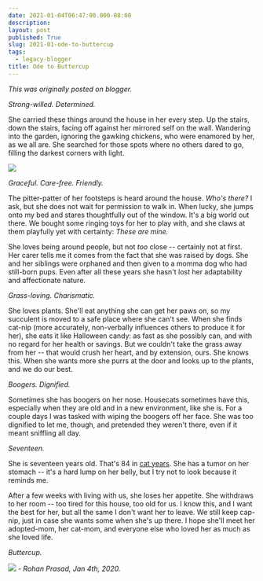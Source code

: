 ```yaml
---
date: 2021-01-04T06:47:00.000-08:00
description: 
layout: post
published: True
slug: 2021-01-ode-to-buttercup
tags:
  - legacy-blogger
title: Ode to Buttercup
---
```


*This was originally posted on blogger.*

*Strong-willed. Determined.*

She carried these things around the house in her every step. Up the stairs, down the stairs, facing off against her mirrored self on the wall. Wandering into the garden, ignoring the gawking chickens, who were enamored by her, as we all are. She searched for those spots where no others dared to go, filling the darkest corners with light.

[![](https://blogger.googleusercontent.com/img/b/R29vZ2xl/AVvXsEg9MzXRvGiijnT0yG2aeIfuWT4RxgSfhXu78dcLKORo056Ig1VzMmNeXWaukt7d1BcRP1mVxXqQZ4RZn86v3YjG4SDQyKcnDMKZPnyRCvIt4ZeM8qxwrnfYd0yfJz83yTExcQDzqa9VV3s/s320/WhatsApp+Image+2021-01-04+at+06.43.45.jpeg)](https://blogger.googleusercontent.com/img/b/R29vZ2xl/AVvXsEg9MzXRvGiijnT0yG2aeIfuWT4RxgSfhXu78dcLKORo056Ig1VzMmNeXWaukt7d1BcRP1mVxXqQZ4RZn86v3YjG4SDQyKcnDMKZPnyRCvIt4ZeM8qxwrnfYd0yfJz83yTExcQDzqa9VV3s/s1600/WhatsApp+Image+2021-01-04+at+06.43.45.jpeg)

*Graceful. Care-free. Friendly.*

The pitter-patter of her footsteps is heard around the house. *Who's there?* I ask, but she does not wait for permission to walk in. When lucky, she jumps onto my bed and stares thoughtfully out of the window. It's a big world out there. We bought some ringing toys for her to play with, and she claws at them playfully yet with certainty: *These are mine.*

She loves being around people, but not *too* close -- certainly not at first. Her carer tells me it comes from the fact that she was raised by dogs. She and her siblings were orphaned and then given to a momma dog who had still-born pups. Even after all these years she hasn't lost her adaptability and affectionate nature.  

*Grass-loving. Charismatic.*  


She loves plants. She'll eat anything she can get her paws on, so my succulent is moved to a safe place where she can't see. When she finds cat-nip (more accurately, non-verbally influences others to produce it for her), she eats it like Halloween candy: as fast as she possibly can, and with no regard for her health or savings. But we couldn't take the grass away from her -- that would crush her heart, and by extension, ours. She knows this. When she wants more she purrs at the door and looks up to the plants, and we do our best.  


*Boogers. Dignified.*

Sometimes she has boogers on her nose. Housecats sometimes have this, especially when they are old and in a new environment, like she is. For a couple days I was tasked with wiping the boogers off her face. She was too dignified to let me, though, and pretended they weren't there, even if it meant sniffling all day.  


*Seventeen.*  


She is seventeen years old. That's 84 in [cat years](https://www.almanac.com/cat-age-chart-cat-years-human-years). She has a tumor on her stomach -- it's a hard lump on her belly, but I try not to look because it reminds me.

After a few weeks with living with us, she loses her appetite. She withdraws to her room -- too tired for this house, too old for us. I know this, and I want the best for her, but all the same I don't want her to leave. We still keep cap-nip, just in case she wants some when she's up there. I hope she'll meet her adopted-mom, her cat-mom, and everyone else who loved her as much as she loved life.  


*Buttercup.*

*[![](https://blogger.googleusercontent.com/img/b/R29vZ2xl/AVvXsEipp0LPp67HV1gkrYnYIcNZF_ML6V_S2l-8zGxdUhaFKglGbff3-2V0MVD5IqBNptLU4jtAv1R1GNkMC-PUblGvYD_Asz-XlUzfZNLkbRNcJVLNjCgcxsJzCu_D_JkTSjftT2Na4las48o/s320/WhatsApp+Image+2021-01-03+at+16.29.55.jpeg)](https://blogger.googleusercontent.com/img/b/R29vZ2xl/AVvXsEipp0LPp67HV1gkrYnYIcNZF_ML6V_S2l-8zGxdUhaFKglGbff3-2V0MVD5IqBNptLU4jtAv1R1GNkMC-PUblGvYD_Asz-XlUzfZNLkbRNcJVLNjCgcxsJzCu_D_JkTSjftT2Na4las48o/s1600/WhatsApp+Image+2021-01-03+at+16.29.55.jpeg)* *- Rohan Prasad, Jan 4th, 2020.*  
